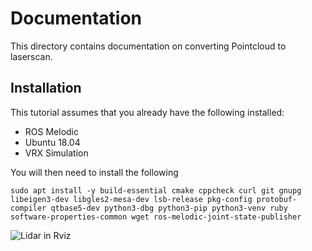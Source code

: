 # Documentation

This directory contains documentation on converting Pointcloud to laserscan.

## Installation
This tutorial assumes that you already have the following installed:
+ ROS Melodic
+ Ubuntu 18.04
+ VRX Simulation

You will then need to install the following
```
sudo apt install -y build-essential cmake cppcheck curl git gnupg libeigen3-dev libgles2-mesa-dev lsb-release pkg-config protobuf-compiler qtbase5-dev python3-dbg python3-pip python3-venv ruby software-properties-common wget ros-melodic-joint-state-publisher

```

![Lidar in Rviz](images/rvix-pc2-lidar.png)